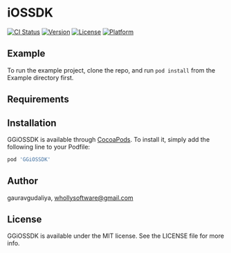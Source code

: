 # iOSSDK

[![CI Status](https://img.shields.io/travis/gauravgudaliya/iOSSDK.svg?style=flat)](https://travis-ci.org/gauravgudaliya/GGiOSSDK)
[![Version](https://img.shields.io/cocoapods/v/iOSSDK.svg?style=flat)](https://cocoapods.org/pods/GGiOSSDK)
[![License](https://img.shields.io/cocoapods/l/iOSSDK.svg?style=flat)](https://cocoapods.org/pods/GGiOSSDK)
[![Platform](https://img.shields.io/cocoapods/p/iOSSDK.svg?style=flat)](https://cocoapods.org/pods/GGiOSSDK)

## Example

To run the example project, clone the repo, and run `pod install` from the Example directory first.

## Requirements

## Installation

GGiOSSDK is available through [CocoaPods](https://cocoapods.org). To install
it, simply add the following line to your Podfile:

```ruby
pod 'GGiOSSDK'
```

## Author

gauravgudaliya, whollysoftware@gmail.com

## License

GGiOSSDK is available under the MIT license. See the LICENSE file for more info.
